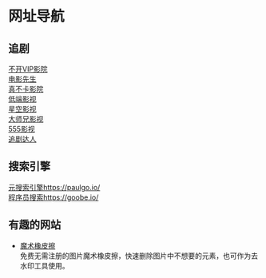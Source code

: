 # 网址导航
## 追剧
[不开VIP影院](https://bukaivip1.com/)   
[电影先生](http://www.dianyingim.com/)   
[真不卡影院](http://zhenbuka.fun/)  
[低端影视](https://ddrk.me/)  
[星空影视](https://xkys.tv/)  
[大师兄影视](https://dsxys.com/)  
[555影视](https://555dy1.com/)    
[追剧达人](https://vipmv.co/)  

## 搜索引擎
[元搜索引擎](https://paulgo.io/)https://paulgo.io/  
[程序员搜索](https://goobe.io/)https://goobe.io/  

## 有趣的网站
- [魔术橡皮擦](https://www.magiceraser.io/)  
免费无需注册的图片魔术橡皮擦，快速删除图片中不想要的元素，也可作为去水印工具使用。  
